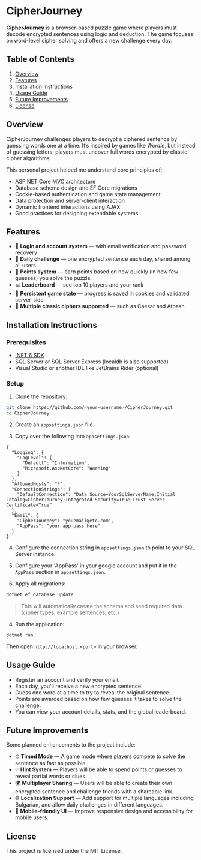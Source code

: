 ﻿# CipherJourney

**CipherJourney** is a browser-based puzzle game where players must decode encrypted sentences using logic and deduction. The game focuses on word-level cipher solving and offers a new challenge every day.

## Table of Contents
1. [Overview](#overview)
2. [Features](#features)
3. [Installation Instructions](#installation-instructions)
4. [Usage Guide](#usage-guide)
5. [Future Improvements](#future-improvements)
6. [License](#license)

## Overview

CipherJourney challenges players to decrypt a ciphered sentence by guessing words one at a time. It’s inspired by games like *Wordle*, but instead of guessing letters, players must uncover full words encrypted by classic cipher algorithms.

This personal project helped me understand core principles of:
- ASP.NET Core MVC architecture
- Database schema design and EF Core migrations
- Cookie-based authentication and game state management
- Data protection and server-client interaction
- Dynamic frontend interactions using AJAX
- Good practices for designing extendable systems

## Features

- 🔐 **Login and account system** — with email verification and password recovery
- 📆 **Daily challenge** — one encrypted sentence each day, shared among all users
- 🧠 **Points system** — earn points based on how quickly (in how few guesses) you solve the puzzle
- 📊 **Leaderboard** — see top 10 players and your rank
- 💾 **Persistent game state** — progress is saved in cookies and validated server-side
- 🧩 **Multiple classic ciphers supported** — such as Caesar and Atbash

## Installation Instructions

### Prerequisites

- [.NET 6 SDK](https://dotnet.microsoft.com/en-us/download/dotnet/6.0)
- SQL Server or SQL Server Express (localdb is also supported)
- Visual Studio or another IDE like JetBrains Rider (optional)

### Setup

1. Clone the repository:
```bash
git clone https://github.com/<your-username>/CipherJourney.git
cd CipherJourney
```

2. Create an `appsettings.json` file.

3. Copy over the following into `appsettings.json`:
```
{
  "Logging": {
    "LogLevel": {
      "Default": "Information",
      "Microsoft.AspNetCore": "Warning"
    }
  },
  "AllowedHosts": "*",
  "ConnectionStrings": {
    "DefaultConnection": "Data Source=YourSqlServerName;Initial Catalog=CipherJourney;Integrated Security=True;Trust Server Certificate=True"
  },
  "Email": {
    "CipherJourney": "youemail@etc.com",
    "AppPass": "your app pass here"
  }
}
```
4. Configure the connection string in `appsettings.json` to point to your SQL Server instance.

5. Configure your 'AppPass' in your google account and put it in the `AppPass` section in `appsettings.json`.

6. Apply all migrations:
```bash
dotnet ef database update
```

> This will automatically create the schema and seed required data (cipher types, example sentences, etc.)

4. Run the application:
```bash
dotnet run
```

Then open `http://localhost:<port>` in your browser.

## Usage Guide

- Register an account and verify your email.
- Each day, you'll receive a new encrypted sentence.
- Guess one word at a time to try to reveal the original sentence.
- Points are awarded based on how few guesses it takes to solve the challenge.
- You can view your account details, stats, and the global leaderboard.

## Future Improvements

Some planned enhancements to the project include:

- ⏱ **Timed Mode** — A game mode where players compete to solve the sentence as fast as possible.
- 💡 **Hint System** — Players will be able to spend points or guesses to reveal partial words or clues.
- 🌍 **Multiplayer Sharing** — Users will be able to create their own encrypted sentence and challenge friends with a shareable link.
- 🌐 **Localization Support** — Add support for multiple languages including Bulgarian, and allow daily challenges in different languages.
- 📱 **Mobile-friendly UI** — Improve responsive design and accessibility for mobile users.

## License

This project is licensed under the MIT License.
